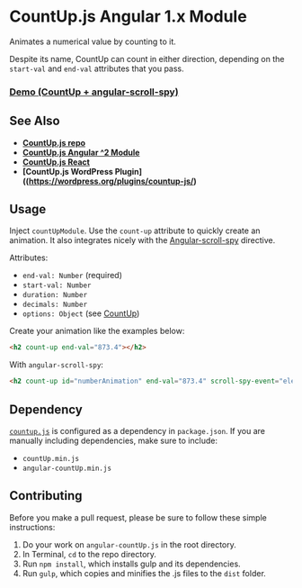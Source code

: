 # CountUp.js Angular 1.x Module

Animates a numerical value by counting to it.

Despite its name, CountUp can count in either direction, depending on the `start-val` and `end-val` attributes that you pass.

### [Demo (CountUp + angular-scroll-spy)](http://inorganik.github.io/angular-scroll-spy/)

## See Also

- **[CountUp.js repo](https://github.com/inorganik/countUp.js)**
- **[CountUp.js Angular ^2 Module](https://github.com/inorganik/countUp.js-angular2)**
- **[CountUp.js React](https://github.com/glennreyes/react-countup)**
- **[CountUp.js WordPress Plugin]((https://wordpress.org/plugins/countup-js/)**

## Usage

Inject `countUpModule`. Use the `count-up` attribute to quickly create an animation. It also integrates nicely with the [Angular-scroll-spy](http://inorganik.github.io/angular-scroll-spy/) directive. 

Attributes:
- `end-val: Number` (required)
- `start-val: Number`
- `duration: Number`
- `decimals: Number`
- `options: Object` (see [CountUp](https://github.com/inorganik/countUp.js))

Create your animation like the examples below:

```html
<h2 count-up end-val="873.4"></h2>
```
With `angular-scroll-spy`:
```html
<h2 count-up id="numberAnimation" end-val="873.4" scroll-spy-event="elementFirstScrolledIntoView" scroll-spy></h2>
```

## Dependency

[`countup.js`](https://github.com/inorganik/countUp.js) is configured as a dependency in `package.json`. If you are manually including dependencies, make sure to include:
- `countUp.min.js`
- `angular-countUp.min.js`

## Contributing

Before you make a pull request, please be sure to follow these simple instructions:

1. Do your work on `angular-countUp.js` in the root directory.
2. In Terminal, `cd` to the repo directory.
3. Run `npm install`, which installs gulp and its dependencies.
4. Run `gulp`, which copies and minifies the .js files to the `dist` folder.
